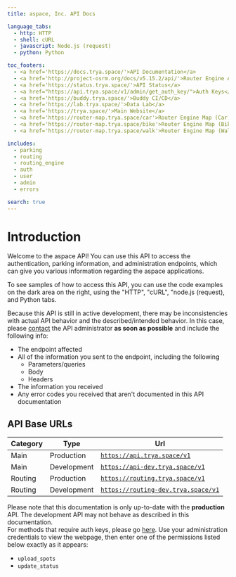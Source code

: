 ```yaml
---
title: aspace, Inc. API Docs

language_tabs:
  - http: HTTP
  - shell: cURL
  - javascript: Node.js (request)
  - python: Python

toc_footers:
  - <a href='https://docs.trya.space/'>API Documentation</a>
  - <a href='http://project-osrm.org/docs/v5.15.2/api/'>Router Engine API Documentation</a>
  - <a href='https://status.trya.space/'>API Status</a>
  - <a href="https://api.trya.space/v1/admin/get_auth_key/">Auth Keys</a>
  - <a href='https://buddy.trya.space/'>Buddy CI/CD</a>
  - <a href='https://lab.trya.space/'>Data Lab</a>
  - <a href='https://trya.space/'>Main Website</a>
  - <a href='https://router-map.trya.space/car'>Router Engine Map (Car)</a>
  - <a href='https://router-map.trya.space/bike'>Router Engine Map (Bike)</a>
  - <a href='https://router-map.trya.space/walk'>Router Engine Map (Walk)</a>

includes:
  - parking
  - routing
  - routing_engine
  - auth
  - user
  - admin
  - errors

search: true
---
```


# Introduction

Welcome to the aspace API! You can use this API to access the authentication, parking information, and administration endpoints, which can give you various information regarding the aspace applications.

To see samples of how to access this API, you can use the code examples on the dark area on the right, using the "HTTP", "cURL", "node.js (request), and Python tabs.

Because this API is still in active development, there may be inconsistencies with actual API behavior and the described/intended behavior. In this case, please [contact](mailto:help@trya.space) the API administrator **as soon as possible** and include the following info:

* The endpoint affected
* All of the information you sent to the endpoint, including the following
  * Parameters/queries
  * Body
  * Headers
* The information you received
* Any error codes you received that aren't documented in this API documentation

## API Base URLs

| Category | Type | Url |
| -------- | ---- | --- |
| Main | Production | [`https://api.trya.space/v1`](https://api.trya.space/v1) |
| Main | Development | [`https://api-dev.trya.space/v1`](https://api-dev.trya.space/v1) |
| Routing | Production | [`https://routing.trya.space/v1`](https://routing.trya.space/v1) |
| Routing | Development | [`https://routing-dev.trya.space/v1`](https://routing-dev.trya.space/v1) |

<aside class="warning">
Please note that this documentation is only up-to-date with the <b>production</b> API. The development API may not behave as described in this documentation.
</aside>

<aside class="warning">
For methods that require auth keys, please go <a href="https://api.trya.space/v1/admin/get_auth_key">here</a>. Use your administration credentials to view the webpage, then enter one of the permissions listed below exactly as it appears:
<ul>
  <li><code>upload_spots</code></li>
  <li><code>update_status</code></li>
</ul>
</aside>